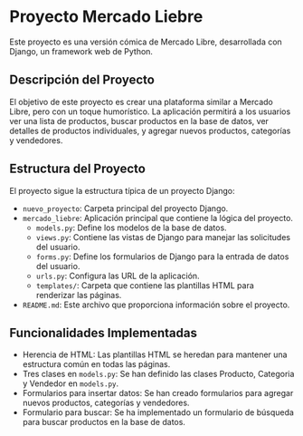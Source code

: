 # Proyecto Mercado Liebre

Este proyecto es una versión cómica de Mercado Libre, desarrollada con Django, un framework web de Python.

## Descripción del Proyecto

El objetivo de este proyecto es crear una plataforma similar a Mercado Libre, pero con un toque humorístico. La aplicación permitirá a los usuarios ver una lista de productos, buscar productos en la base de datos, ver detalles de productos individuales, y agregar nuevos productos, categorías y vendedores.

## Estructura del Proyecto

El proyecto sigue la estructura típica de un proyecto Django:

- `nuevo_proyecto`: Carpeta principal del proyecto Django.
- `mercado_liebre`: Aplicación principal que contiene la lógica del proyecto.
  - `models.py`: Define los modelos de la base de datos.
  - `views.py`: Contiene las vistas de Django para manejar las solicitudes del usuario.
  - `forms.py`: Define los formularios de Django para la entrada de datos del usuario.
  - `urls.py`: Configura las URL de la aplicación.
  - `templates/`: Carpeta que contiene las plantillas HTML para renderizar las páginas.
- `README.md`: Este archivo que proporciona información sobre el proyecto.

## Funcionalidades Implementadas

- Herencia de HTML: Las plantillas HTML se heredan para mantener una estructura común en todas las páginas.
- Tres clases en `models.py`: Se han definido las clases Producto, Categoria y Vendedor en `models.py`.
- Formularios para insertar datos: Se han creado formularios para agregar nuevos productos, categorías y vendedores.
- Formulario para buscar: Se ha implementado un formulario de búsqueda para buscar productos en la base de datos.
